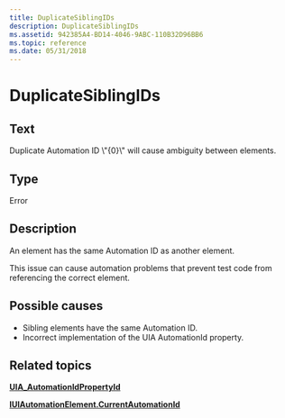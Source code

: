 ```yaml
---
title: DuplicateSiblingIDs
description: DuplicateSiblingIDs
ms.assetid: 942385A4-BD14-4046-9ABC-110B32D96BB6
ms.topic: reference
ms.date: 05/31/2018
---
```


# DuplicateSiblingIDs

## Text

Duplicate Automation ID \\"{0}\\" will cause ambiguity between elements.

## Type

Error

## Description

An element has the same Automation ID as another element.

This issue can cause automation problems that prevent test code from referencing the correct element.

## Possible causes

-   Sibling elements have the same Automation ID.
-   Incorrect implementation of the UIA AutomationId property.

## Related topics

<dl> <dt>

[**UIA\_AutomationIdPropertyId**](uiauto-automation-element-propids.md)
</dt> <dt>

[**IUIAutomationElement.CurrentAutomationId**](/windows/desktop/api/UIAutomationClient/nf-uiautomationclient-iuiautomationelement-get_currentautomationid)
</dt> </dl>

 

 




